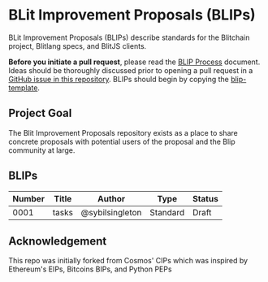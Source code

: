 # BLit Improvement Proposals (BLIPs)

BLit Improvement Proposals (BLIPs) describe standards for the Blitchain project, Blitlang specs, and BlitJS clients.

**Before you initiate a pull request**, please read the [BLIP Process](./blips/process.md) document. Ideas should be thoroughly discussed prior to opening a pull request
in a [GitHub issue in this repository](https://github.com/BlitChain/BLIPs/issues). BLIPs should begin by copying the
[blip-template](./blip-template.md).

## Project Goal

The Blit Improvement Proposals repository exists as a place to share concrete proposals with potential users of the proposal and the Blip community at large.

## BLIPs

| Number | Title | Author | Type | Status |
|--------|-------|--------|------|--------|
|0001|tasks|@sybilsingleton|Standard|Draft|


## Acknowledgement

This repo was initially forked from Cosmos' CIPs which was inspired by Ethereum's EIPs, Bitcoins BIPs, and Python PEPs
